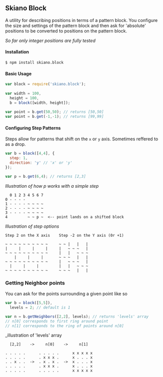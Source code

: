 
## Skiano Block

A utility for describing positions in terms of a pattern block. You configure the size and settings of the pattern block and then ask for 'absolute' positions to be converted to positions on the pattern block.

_So far only integer positions are fully tested_

#### Installation

```shell
$ npm install skiano.block
```

#### Basic Usage

```javascript
var block = require('skiano.block');
 
var width = 100,
  height = 100,
  b = block([width, height]);
  
var point = b.get(50,50); // returns [50,50]
var point = b.get(-1,-1); // returns [99,99]
```

#### Configuring Step Patterns

Steps allow for patterns that shift on the `x` or `y` axis. Sometimes reffered to as a drop. 

```javascript
var b = block([4,4], {
  step: 1,
  direction: 'y' // 'x' or 'y'
});

var p = b.get(6,4); // returns [2,3]
```
_Illustration of how p works with a simple step_
```
  0 1 2 3 4 5 6 7
0 - - - -
1 - - - - ~ ~ ~ ~
2 - - - - ~ ~ ~ ~
3 - - - - ~ ~ ~ ~
4         ~ ~ p ~  <-- point lands on a shifted block
```

_Illustration of step options_
```
Step 2 on the X axis    Step -2 on the Y axis (0r +1)

~ ~ ~ ~ ~ ~ ~ ~ ~ ~     ~ ~ |   |   |
|     |     |     |     |   ~ ~ ~   |
~ ~ ~ ~ ~ ~ ~ ~ ~ ~     |   |   ~ ~ ~
    |     |     |       ~ ~ ~   |   |
~ ~ ~ ~ ~ ~ ~ ~ ~ ~     |   ~ ~ ~   |
  |     |     |         |   |   ~ ~ ~
~ ~ ~ ~ ~ ~ ~ ~ ~ ~     ~ ~ ~   |   |
```
### Getting Neighbor points

You can ask for the points surrounding a given point like so

```javascript
var b = block([5,5]),
  levels = 2; // default is 1

var n = b.getNeighbors([2,2], levels); // returns 'levels' array
// n[0] corresponds to first ring around point
// n[1] corresponds to the ring of points around n[0]
```

_illustration of 'levels' array
```
  [2,2]    ->     n[0]    ->     n[1]

. . . . .      . . . . .      x x x x x
. . . . .      . x x x .      x . . . x
. . x . .  ->  . x . x .  ->  x . . . x
. . . . .      . x x x .      x . . . x
. . . . .      . . . . .      x x x x x
```

